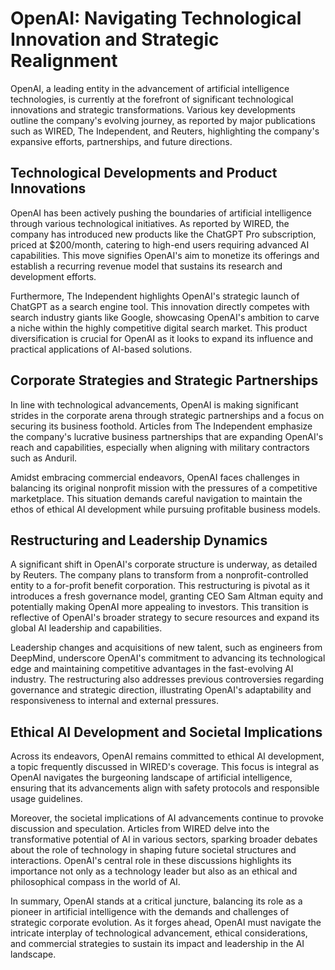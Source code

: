 # OpenAI: Navigating Technological Innovation and Strategic Realignment

OpenAI, a leading entity in the advancement of artificial intelligence technologies, is currently at the forefront of significant technological innovations and strategic transformations. Various key developments outline the company's evolving journey, as reported by major publications such as WIRED, The Independent, and Reuters, highlighting the company's expansive efforts, partnerships, and future directions.

## Technological Developments and Product Innovations

OpenAI has been actively pushing the boundaries of artificial intelligence through various technological initiatives. As reported by WIRED, the company has introduced new products like the ChatGPT Pro subscription, priced at $200/month, catering to high-end users requiring advanced AI capabilities. This move signifies OpenAI's aim to monetize its offerings and establish a recurring revenue model that sustains its research and development efforts.

Furthermore, The Independent highlights OpenAI's strategic launch of ChatGPT as a search engine tool. This innovation directly competes with search industry giants like Google, showcasing OpenAI's ambition to carve a niche within the highly competitive digital search market. This product diversification is crucial for OpenAI as it looks to expand its influence and practical applications of AI-based solutions.

## Corporate Strategies and Strategic Partnerships

In line with technological advancements, OpenAI is making significant strides in the corporate arena through strategic partnerships and a focus on securing its business foothold. Articles from The Independent emphasize the company's lucrative business partnerships that are expanding OpenAI's reach and capabilities, especially when aligning with military contractors such as Anduril.

Amidst embracing commercial endeavors, OpenAI faces challenges in balancing its original nonprofit mission with the pressures of a competitive marketplace. This situation demands careful navigation to maintain the ethos of ethical AI development while pursuing profitable business models.

## Restructuring and Leadership Dynamics

A significant shift in OpenAI's corporate structure is underway, as detailed by Reuters. The company plans to transform from a nonprofit-controlled entity to a for-profit benefit corporation. This restructuring is pivotal as it introduces a fresh governance model, granting CEO Sam Altman equity and potentially making OpenAI more appealing to investors. This transition is reflective of OpenAI's broader strategy to secure resources and expand its global AI leadership and capabilities.

Leadership changes and acquisitions of new talent, such as engineers from DeepMind, underscore OpenAI's commitment to advancing its technological edge and maintaining competitive advantages in the fast-evolving AI industry. The restructuring also addresses previous controversies regarding governance and strategic direction, illustrating OpenAI's adaptability and responsiveness to internal and external pressures.

## Ethical AI Development and Societal Implications

Across its endeavors, OpenAI remains committed to ethical AI development, a topic frequently discussed in WIRED's coverage. This focus is integral as OpenAI navigates the burgeoning landscape of artificial intelligence, ensuring that its advancements align with safety protocols and responsible usage guidelines.

Moreover, the societal implications of AI advancements continue to provoke discussion and speculation. Articles from WIRED delve into the transformative potential of AI in various sectors, sparking broader debates about the role of technology in shaping future societal structures and interactions. OpenAI's central role in these discussions highlights its importance not only as a technology leader but also as an ethical and philosophical compass in the world of AI.

In summary, OpenAI stands at a critical juncture, balancing its role as a pioneer in artificial intelligence with the demands and challenges of strategic corporate evolution. As it forges ahead, OpenAI must navigate the intricate interplay of technological advancement, ethical considerations, and commercial strategies to sustain its impact and leadership in the AI landscape.